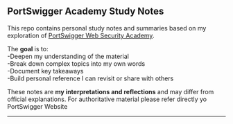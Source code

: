 ## PortSwigger Academy Study Notes 

This repo contains personal study notes and summaries based on my exploration of [PortSwigger Web Security Academy](https://portswigger.net/web-security/learning-paths).
  

The **goal** is to:  
-Deepen my understanding of the material  
-Break down complex topics into my own words  
-Document key takeaways  
-Build personal reference I can revisit or share with others   

These notes are **my interpretations and reflections** and may differ from official explanations. For authoritative material please refer directly yo PortSwigger Website

---

